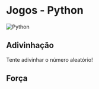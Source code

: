 # Jogos - Python
![Python](https://img.shields.io/badge/python-3.11.5-blue)      

## Adivinhação
Tente adivinhar o número aleatório!

## Força